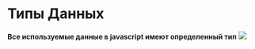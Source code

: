 # Типы Данных
**Все используемые данные в javascript имеют определенный тип**
![](https://media.giphy.com/media/4FQMuOKR6zQRO/giphy.gif)

